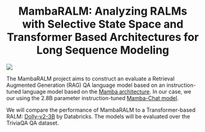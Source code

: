 <h1 align="center">MambaRALM: Analyzing RALMs with Selective State Space and Transformer Based Architectures for Long Sequence Modeling</h1>

![](https://github.com/abarton51/BINNs_EQL_Covasim/blob/main/mambaralm.png?raw=true)

The MambaRALM project aims to construct an evaluate a  Retrieval Augmented Generation (RAG) QA language model based on an instruction-tuned language model based on the [Mamba architecture](https://arxiv.org/abs/2312.00752). In our case, we our using the 2.8B parameter instruction-tuned [Mamba-Chat model](https://huggingface.co/havenhq/mamba-chat). 

We will compare the performance of MambaRALM to a Transformer-based RALM: [Dolly-v2-3B](https://huggingface.co/databricks/dolly-v2-3b) by Databricks. The models will be evaluated over the TriviaQA QA dataset.
